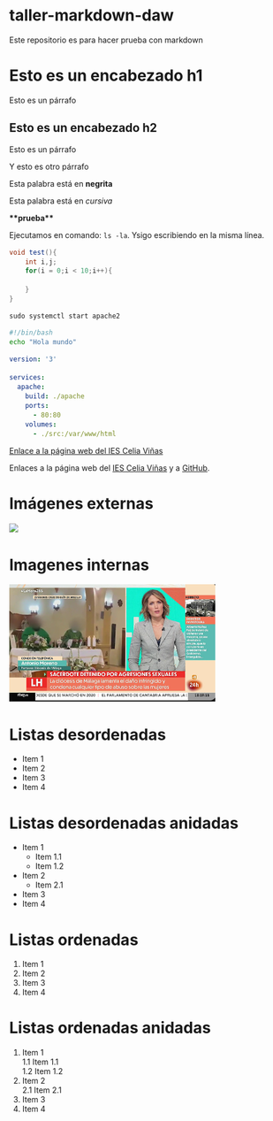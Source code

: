 # taller-markdown-daw
Este repositorio es para hacer prueba con markdown

# Esto es un encabezado h1

Esto es un párrafo

## Esto es un encabezado h2

Esto es un párrafo

Y esto es otro párrafo

Esta palabra está en **negrita**

Esta palabra está en *cursiva*

**\*\*prueba\*\***

Ejecutamos en comando: `ls -la`. Ysigo escribiendo en la misma línea.

```java
void test(){
    int i,j;
    for(i = 0;i < 10;i++){
        
    }
}
```

```
sudo systemctl start apache2
```

```bash
#!/bin/bash
echo "Hola mundo"
```

```yaml
version: '3'

services: 
  apache:
    build: ./apache
    ports: 
      - 80:80
    volumes:
      - ./src:/var/www/html
```

[Enlace a la página web del IES Celia Viñas](https://iescelia.org)

Enlaces a la página web del [IES Celia Viñas][1] y a [GitHub][2].

[1]: https://iescelia.org
[2]: https://github.com

# Imágenes externas
![](https://iescelia.org/web/wp-content/uploads/2012/05/iescelia_1950.jpg)

# Imagenes internas

![](img/captura.PNG)

# Listas desordenadas

* Item 1
* Item 2
* Item 3
* Item 4

# Listas desordenadas anidadas

* Item 1
  * Item 1.1
  * Item 1.2
* Item 2
  * Item 2.1
* Item 3
* Item 4

# Listas ordenadas

1. Item 1
2. Item 2
3. Item 3
4. Item 4

# Listas ordenadas anidadas

1. Item 1  
  1.1 Item 1.1  
  1.2 Item 1.2  
2. Item 2  
  2.1 Item 2.1  
3. Item 3  
4. Item 4  








